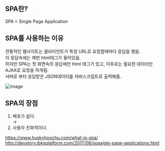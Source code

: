 ## SPA란?
SPA = Single Page Application

## SPA를 사용하는 이유
전통적인 웹사이트는 클라이언트가 특정 URL로 요청할때마다 응답을 했음.   
이 응답속에는 매번 html태그가 들어있음.   
하지만 SPA는 첫 화면속의 응답에만 html 태그가 있고, 이후로는 필요한 데이터만 AJAX로 요청을 하게됨.   
서버로 부터 응답받은 JSON데이터를 자바스크립트로 출력해줌.


![image](https://eww-wp-new.s3.ap-south-1.amazonaws.com/wp-content/uploads/2020/02/21071622/best-single-page-applications.jpg)

## SPA의 장점
1. 배포가 쉽다.   
   →  
2. 사용자 친화적이다.

https://www.huskyhoochu.com/what-is-spa/   
http://devstory.ibksplatform.com/2017/08/spasigle-page-applications.html
